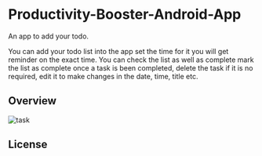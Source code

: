 # Productivity-Booster-Android-App
An app to add your todo. 

You can add your todo list into the app set the time for it you will get reminder on the exact time. You can check the list as well as complete mark the list as complete once a task is been completed, delete the task if it is no required, edit it to make changes in the date, time, title etc. 

## Overview

![task](https://github.com/YassineOuhadi/Productivity-Booster/assets/109771302/a40f7b23-b526-4ae8-9428-52ad0cfe1089)


## License
